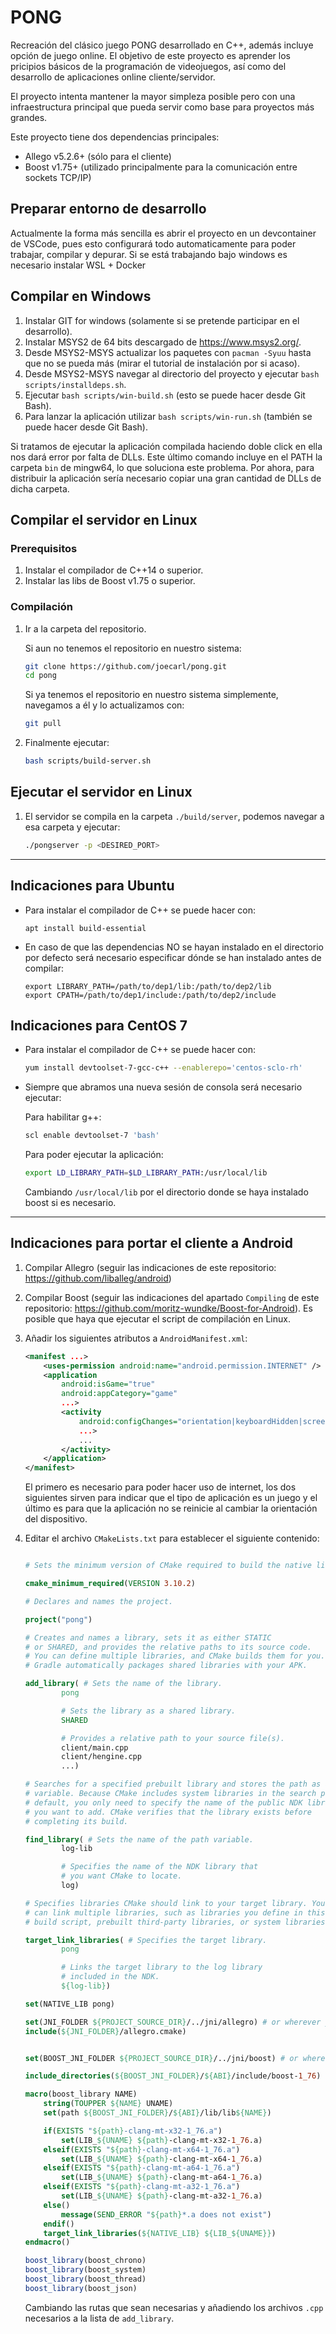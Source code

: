 # PONG

Recreación del clásico juego PONG desarrollado en C++, además incluye opción de juego online. El objetivo de este proyecto es aprender los pricipios básicos de la programación de videojuegos, así como del desarrollo de aplicaciones online cliente/servidor.

El proyecto intenta mantener la mayor simpleza posible pero con una infraestructura principal que pueda servir como base para proyectos más grandes.

Este proyecto tiene dos dependencias principales:

- Allego v5.2.6+ (sólo para el cliente)
- Boost v1.75+ (utilizado principalmente para la comunicación entre sockets TCP/IP)

## Preparar entorno de desarrollo

Actualmente la forma más sencilla es abrir el proyecto en un devcontainer de VSCode, pues esto configurará todo automaticamente para poder trabajar, compilar y depurar.
Si se está trabajando bajo windows es necesario instalar WSL + Docker

## Compilar en Windows

1. Instalar GIT for windows (solamente si se pretende participar en el desarrollo).
1. Instalar MSYS2 de 64 bits descargado de <https://www.msys2.org/>.
1. Desde MSYS2-MSYS actualizar los paquetes con `pacman -Syuu` hasta que no se pueda más (mirar el tutorial de instalación por si acaso).
1. Desde MSYS2-MSYS navegar al directorio del proyecto y ejecutar `bash scripts/installdeps.sh`.
1. Ejecutar `bash scripts/win-build.sh` (esto se puede hacer desde Git Bash).
1. Para lanzar la aplicación utilizar `bash scripts/win-run.sh` (también se puede hacer desde Git Bash).

Si tratamos de ejecutar la aplicación compilada haciendo doble click en ella nos dará error por falta de DLLs. Este último comando incluye en el PATH la carpeta `bin` de mingw64, lo que soluciona este problema. Por ahora, para distribuir la aplicación sería necesario copiar una gran cantidad de DLLs de dicha carpeta.

## Compilar el servidor en Linux

### Prerequisitos

1. Instalar el compilador de C++14 o superior.
1. Instalar las libs de Boost v1.75 o superior.

### Compilación

1. Ir a la carpeta del repositorio.

    Si aun no tenemos el repositorio en nuestro sistema:

    ```sh
    git clone https://github.com/joecarl/pong.git
    cd pong
    ```

    Si ya tenemos el repositorio en nuestro sistema simplemente, navegamos a él y lo actualizamos con:

    ```sh
    git pull
    ```

1. Finalmente ejecutar:

    ```sh
    bash scripts/build-server.sh
    ```

## Ejecutar el servidor en Linux

1. El servidor se compila en la carpeta `./build/server`, podemos navegar a esa carpeta y ejecutar:

    ```sh
    ./pongserver -p <DESIRED_PORT>
    ```

---

## Indicaciones para Ubuntu

- Para instalar el compilador de C++ se puede hacer con:
	```
	apt install build-essential
	```
	
- En caso de que las dependencias NO se hayan instalado en el directorio por defecto será necesario especificar dónde se han instalado antes de compilar:
	```
	export LIBRARY_PATH=/path/to/dep1/lib:/path/to/dep2/lib
	export CPATH=/path/to/dep1/include:/path/to/dep2/include
	```
	
## Indicaciones para CentOS 7

- Para instalar el compilador de C++ se puede hacer con:

    ```sh
    yum install devtoolset-7-gcc-c++ --enablerepo='centos-sclo-rh'
    ```

- Siempre que abramos una nueva sesión de consola será necesario ejecutar:

    Para habilitar g++:

    ```sh
    scl enable devtoolset-7 'bash'
    ```

    Para poder ejecutar la aplicación:

    ```sh
    export LD_LIBRARY_PATH=$LD_LIBRARY_PATH:/usr/local/lib
    ```

    Cambiando `/usr/local/lib` por el directorio donde se haya instalado boost si es necesario.

---

## Indicaciones para portar el cliente a Android

1. Compilar Allegro (seguir las indicaciones de este repositorio: <https://github.com/liballeg/android>)

1. Compilar Boost (seguir las indicaciones del apartado `Compiling` de este repositorio: <https://github.com/moritz-wundke/Boost-for-Android>). Es posible que haya que ejecutar el script de compilación en Linux.

1. Añadir los siguientes atributos a `AndroidManifest.xml`:

    ```xml
    <manifest ...>
        <uses-permission android:name="android.permission.INTERNET" />
        <application 
            android:isGame="true"
            android:appCategory="game"
            ...>
            <activity
                android:configChanges="orientation|keyboardHidden|screenLayout|uiMode|screenSize"
                ...>
                ...
            </activity>
        </application>
    </manifest>
    ```

    El primero es necesario para poder hacer uso de internet, los dos siguientes sirven para indicar que el tipo de aplicación es un juego y el último es para que la aplicación no se reinicie al cambiar la orientación del dispositivo.

1. Editar el archivo `CMakeLists.txt` para establecer el siguiente contenido:

    ```cmake

    # Sets the minimum version of CMake required to build the native library.

    cmake_minimum_required(VERSION 3.10.2)

    # Declares and names the project.

    project("pong")

    # Creates and names a library, sets it as either STATIC
    # or SHARED, and provides the relative paths to its source code.
    # You can define multiple libraries, and CMake builds them for you.
    # Gradle automatically packages shared libraries with your APK.

    add_library( # Sets the name of the library.
            pong

            # Sets the library as a shared library.
            SHARED

            # Provides a relative path to your source file(s).
            client/main.cpp
            client/hengine.cpp
            ...)

    # Searches for a specified prebuilt library and stores the path as a
    # variable. Because CMake includes system libraries in the search path by
    # default, you only need to specify the name of the public NDK library
    # you want to add. CMake verifies that the library exists before
    # completing its build.

    find_library( # Sets the name of the path variable.
            log-lib

            # Specifies the name of the NDK library that
            # you want CMake to locate.
            log)

    # Specifies libraries CMake should link to your target library. You
    # can link multiple libraries, such as libraries you define in this
    # build script, prebuilt third-party libraries, or system libraries.

    target_link_libraries( # Specifies the target library.
            pong

            # Links the target library to the log library
            # included in the NDK.
            ${log-lib})

    set(NATIVE_LIB pong)

    set(JNI_FOLDER ${PROJECT_SOURCE_DIR}/../jni/allegro) # or wherever you put it
    include(${JNI_FOLDER}/allegro.cmake)


    set(BOOST_JNI_FOLDER ${PROJECT_SOURCE_DIR}/../jni/boost) # or wherever you put it

    include_directories(${BOOST_JNI_FOLDER}/${ABI}/include/boost-1_76)

    macro(boost_library NAME)
        string(TOUPPER ${NAME} UNAME)
        set(path ${BOOST_JNI_FOLDER}/${ABI}/lib/lib${NAME})

        if(EXISTS "${path}-clang-mt-x32-1_76.a")
            set(LIB_${UNAME} ${path}-clang-mt-x32-1_76.a)
        elseif(EXISTS "${path}-clang-mt-x64-1_76.a")
            set(LIB_${UNAME} ${path}-clang-mt-x64-1_76.a)
        elseif(EXISTS "${path}-clang-mt-a64-1_76.a")
            set(LIB_${UNAME} ${path}-clang-mt-a64-1_76.a)
        elseif(EXISTS "${path}-clang-mt-a32-1_76.a")
            set(LIB_${UNAME} ${path}-clang-mt-a32-1_76.a)
        else()
            message(SEND_ERROR "${path}*.a does not exist")
        endif()
        target_link_libraries(${NATIVE_LIB} ${LIB_${UNAME}})
    endmacro()

    boost_library(boost_chrono)
    boost_library(boost_system)
    boost_library(boost_thread)
    boost_library(boost_json)
    ```

    Cambiando las rutas que sean necesarias y añadiendo los archivos `.cpp` necesarios a la lista de `add_library`.
